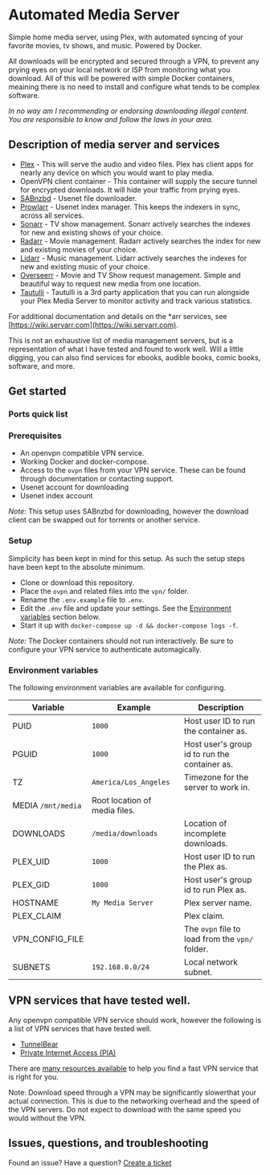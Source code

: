 # Automated Media Server

Simple home media server, using Plex, with automated syncing of your favorite movies, tv shows, and music. Powered by Docker.

All downloads will be encrypted and secured through a VPN, to prevent any prying eyes on your local network or ISP from monitoring what you download. All of this will be powered with simple Docker containers, meaining there is no need to install and configure what tends to be complex software.

*In no way am I recommending or endorsing downloading illegal content. You are responsible to know and follow the laws in your area.*

## Description of media server and services

* [Plex](https://plex.tv) - This will serve the audio and video files. Plex has client apps for nearly any device on which you would want to play media.
* OpenVPN client container - This container will supply the secure tunnel for encrypted downloads. It will hide your traffic from prying eyes.
* [SABnzbd](https://sabnzbd.org) - Usenet file downloader.
* [Prowlarr](https://github.com/Prowlarr/Prowlarr) - Usenet index manager. This keeps the indexers in sync, across all services.
* [Sonarr](https://sonarr.tv) - TV show management. Sonarr actively searches the indexes for new and existing shows of your choice.
* [Radarr](https://radarr.video) - Movie management. Radarr actively searches the index for new and existing movies of your choice. 
* [Lidarr](https://lidarr.audio) - Music management. Lidarr actively searches the indexes for new and existing music of your choice.
* [Overseerr](https://overseerr.dev) - Movie and TV Show request management. Simple and beautiful way to request new media from one location.
* [Tautulli](https://tautulli.com) - Tautulli is a 3rd party application that you can run alongside your Plex Media Server to monitor activity and track various statistics. 

For additional documentation and details on the *arr services, see [https://wiki.servarr.com](https://wiki.servarr.com).

This is not an exhaustive list of media management servers, but is a representation of what I have tested and found to work well.
Will a little digging, you can also find services for ebooks, audible books, comic books, software, and more.

## Get started

### Ports quick list

### Prerequisites

* An openvpn compatible VPN service. 
* Working Docker and docker-compose.
* Access to the `ovpn` files from your VPN service. These can be found through documentation or contacting support.
* Usenet account for downloading
* Usenet index account

*Note:* This setup uses SABnzbd for downloading, however the download client can be swapped out for torrents or another service.

### Setup

Simplicity has been kept in mind for this setup. As such the setup steps have been kept to the absolute minimum.

* Clone or download this repository.
* Place the `ovpn` and related files into the `vpn/` folder.
* Rename the `.env.example` file to `.env`.
* Edit the `.env` file and update your settings. See the [Environment variables](#environment-variables) section below.
* Start it up with `docker-compose up -d && docker-compose logs -f`.

*Note:* The Docker containers should not run interactively. Be sure to configure your VPN service to authenticate automagically.

### Environment variables

The following environment variables are available for configuring.

| Variable | Example| Description |
| --- | --- | --- |
| PUID | `1000` | Host user ID to run the container as. |
| PGUID | `1000` | Host user's group id to run the container as. |
| TZ | `America/Los_Angeles` | Timezone for the server to work in. |
| MEDIA `/mnt/media` | Root location of media files. |
| DOWNLOADS | `/media/downloads` | Location of incomplete downloads. |
| PLEX_UID | `1000` | Host user ID to run the Plex as. |
| PLEX_GID | `1000` | Host user's group id to run Plex as. |
| HOSTNAME | `My Media Server` | Plex server name. |
| PLEX_CLAIM | | Plex claim. |
| VPN_CONFIG_FILE | | The `ovpn` file to load from the `vpn/` folder. |
| SUBNETS | `192.168.0.0/24` | Local network subnet. | 

## VPN services that have tested well.

Any openvpn compatible VPN service should work, however the following is a list of VPN services that have tested well.

* [TunnelBear](https://www.tunnelbear.com)
* [Private Internet Access (PIA)](https://www.privateinternetaccess.com)

There are [many resources available](http://duckduckgo.com/?q=fastest+vpn+service) to help you find a fast VPN service that is right for you.

Note: Download speed through a VPN may be significantly slowerthat your actual connection. This is due to the networking overhead and the speed of the VPN servers. Do not expect to download with the same speed you would without the VPN.

## Issues, questions, and troubleshooting

Found an issue? Have a question? [Create a ticket](https://github.com/blobaugh/docker-media-server/issues)
